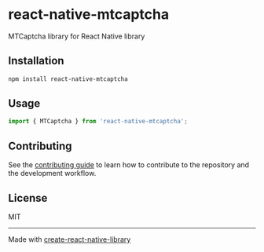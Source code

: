 # react-native-mtcaptcha

MTCaptcha library for React Native library

## Installation

```sh
npm install react-native-mtcaptcha
```

## Usage

```js
import { MTCaptcha } from 'react-native-mtcaptcha';


```

## Contributing

See the [contributing guide](CONTRIBUTING.md) to learn how to contribute to the repository and the development workflow.

## License

MIT

---

Made with [create-react-native-library](https://github.com/callstack/react-native-builder-bob)
